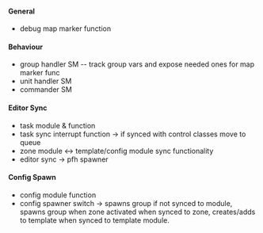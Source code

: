 #### General
- debug map marker function

#### Behaviour
- group handler SM
-- track group vars and expose needed ones for map marker func
- unit handler SM
- commander SM

#### Editor Sync
- task module & function 
- task sync interrupt function -> if synced with control classes move to queue
- zone module <-> template/config module sync functionality
- editor sync -> pfh spawner

#### Config Spawn
- config module function
- config spawner switch -> spawns group if not synced to module, spawns group when zone activated when synced to zone,
creates/adds to template when synced to template module.
